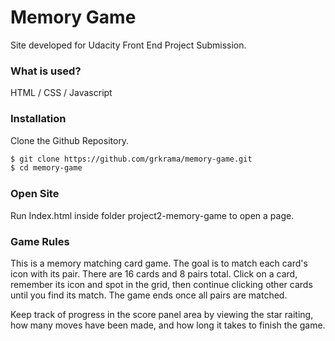 # Memory Game

Site developed for Udacity Front End Project Submission.


### What is used?

HTML / CSS / Javascript

### Installation

Clone the Github Repository.

```sh
$ git clone https://github.com/grkrama/memory-game.git
$ cd memory-game
```
### Open Site

Run Index.html inside folder project2-memory-game to open a page.

### Game Rules

This is a memory matching card game. The goal is to match each card's icon with its pair. There are 16 cards and 8 pairs total. Click on a card, remember its icon and spot in the grid, then continue clicking other cards until you find its match. The game ends once all pairs are matched.

Keep track of progress in the score panel area by viewing the star raiting, how many moves have been made, and how long it takes to finish the game.